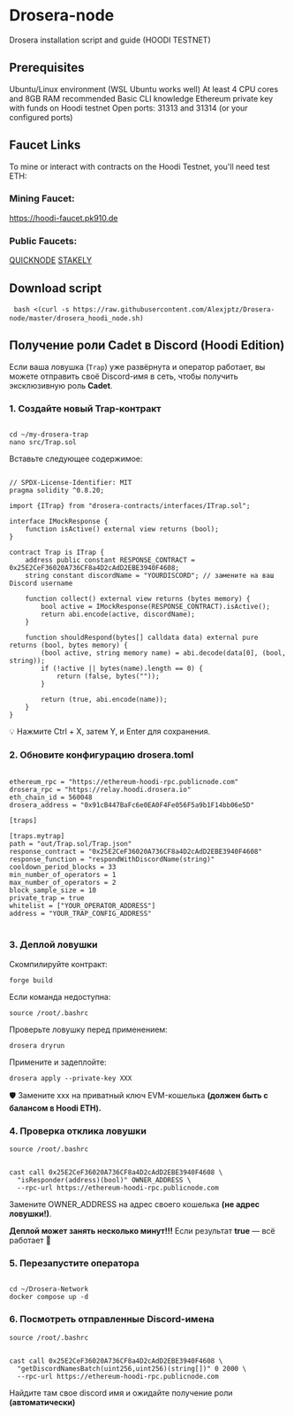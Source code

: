 # Drosera-node
Drosera installation script and guide (HOODI TESTNET)

## Prerequisites
Ubuntu/Linux environment (WSL Ubuntu works well)
At least 4 CPU cores and 8GB RAM recommended
Basic CLI knowledge
Ethereum private key with funds on Hoodi testnet
Open ports: 31313 and 31314 (or your configured ports)


## Faucet Links
To mine or interact with contracts on the Hoodi Testnet, you'll need test ETH:

### Mining Faucet:
https://hoodi-faucet.pk910.de

### Public Faucets:
[QUICKNODE](https://faucet.quicknode.com/ethereum/hoodi)
[STAKELY](https://stakely.io/faucet/ethereum-hoodi-testnet-eth)

## Download script
<pre> <code>bash <(curl -s https://raw.githubusercontent.com/Alexjptz/Drosera-node/master/drosera_hoodi_node.sh)</code> </pre>

## Получение роли Cadet в Discord (Hoodi Edition)

Если ваша ловушка (`Trap`) уже развёрнута и оператор работает, вы можете отправить своё Discord-имя в сеть, чтобы получить эксклюзивную роль **Cadet**.

### 1. Создайте новый Trap-контракт

<pre><code>
cd ~/my-drosera-trap
nano src/Trap.sol
</code></pre>

Вставьте следующее содержимое:
<pre><code>
// SPDX-License-Identifier: MIT
pragma solidity ^0.8.20;

import {ITrap} from "drosera-contracts/interfaces/ITrap.sol";

interface IMockResponse {
    function isActive() external view returns (bool);
}

contract Trap is ITrap {
    address public constant RESPONSE_CONTRACT = 0x25E2CeF36020A736CF8a4D2cAdD2EBE3940F4608;
    string constant discordName = "YOURDISCORD"; // замените на ваш Discord username

    function collect() external view returns (bytes memory) {
        bool active = IMockResponse(RESPONSE_CONTRACT).isActive();
        return abi.encode(active, discordName);
    }

    function shouldRespond(bytes[] calldata data) external pure returns (bool, bytes memory) {
        (bool active, string memory name) = abi.decode(data[0], (bool, string));
        if (!active || bytes(name).length == 0) {
            return (false, bytes(""));
        }

        return (true, abi.encode(name));
    }
}
</code></pre>
💡 Нажмите Ctrl + X, затем Y, и Enter для сохранения.

### 2. Обновите конфигурацию drosera.toml
<pre> <code>
ethereum_rpc = "https://ethereum-hoodi-rpc.publicnode.com"
drosera_rpc = "https://relay.hoodi.drosera.io"
eth_chain_id = 560048
drosera_address = "0x91cB447BaFc6e0EA0F4Fe056F5a9b1F14bb06e5D"

[traps]

[traps.mytrap]
path = "out/Trap.sol/Trap.json"
response_contract = "0x25E2CeF36020A736CF8a4D2cAdD2EBE3940F4608"
response_function = "respondWithDiscordName(string)"
cooldown_period_blocks = 33
min_number_of_operators = 1
max_number_of_operators = 2
block_sample_size = 10
private_trap = true
whitelist = ["YOUR_OPERATOR_ADDRESS"]
address = "YOUR_TRAP_CONFIG_ADDRESS"
</code> </pre>

### 3. Деплой ловушки
Скомпилируйте контракт:

<pre><code>forge build</code></pre>

Если команда недоступна:
<pre><code>source /root/.bashrc</code></pre>

Проверьте ловушку перед применением:
<pre><code>drosera dryrun</code></pre>

Примените и задеплойте:
<pre><code>drosera apply --private-key XXX</code></pre>
🛡️ Замените xxx на приватный ключ EVM-кошелька **(должен быть с балансом в Hoodi ETH).**

### 4. Проверка отклика ловушки
<pre><code>source /root/.bashrc</code></pre>
<pre><code>
cast call 0x25E2CeF36020A736CF8a4D2cAdD2EBE3940F4608 \
  "isResponder(address)(bool)" OWNER_ADDRESS \
  --rpc-url https://ethereum-hoodi-rpc.publicnode.com
</code></pre>
Замените OWNER_ADDRESS на адрес своего кошелька **(не адрес ловушки!)**.

**Деплой может занять несколько минут!!!**
Если результат **true** — всё работает 🎉

### 5. Перезапустите оператора
<pre><code>
cd ~/Drosera-Network
docker compose up -d
</code></pre>

### 6. Посмотреть отправленные Discord-имена

<pre><code>source /root/.bashrc</code></pre>

<pre><code>
cast call 0x25E2CeF36020A736CF8a4D2cAdD2EBE3940F4608 \
  "getDiscordNamesBatch(uint256,uint256)(string[])" 0 2000 \
  --rpc-url https://ethereum-hoodi-rpc.publicnode.com
</code></pre>

Найдите там свое discord имя и ожидайте получение роли **(автоматически)**

